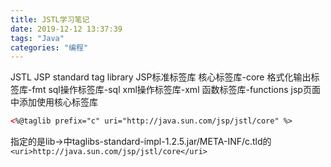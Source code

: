 ```yaml
---
title: JSTL学习笔记
date: 2019-12-12 13:37:39
tags: "Java"
categories: "编程"
---
```

JSTL JSP standard tag library JSP标准标签库
核心标签库-core
格式化输出标签库-fmt
sql操作标签库-sql
xml操作标签库-xml
函数标签库-functions
jsp页面中添加使用核心标签库
``` xml
<%@taglib prefix="c" uri="http://java.sun.com/jsp/jstl/core" %>
```
指定的是lib->中taglibs-standard-impl-1.2.5.jar/META-INF/c.tld的 ``` <uri>http://java.sun.com/jsp/jstl/core</uri>```
